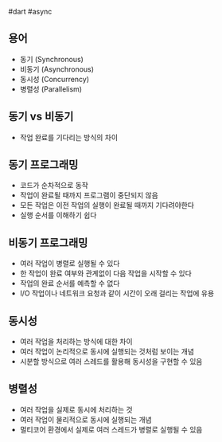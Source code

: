 #dart #async

## 용어
- 동기 (Synchronous)
- 비동기 (Asynchronous)
- 동시성 (Concurrency)
- 병렬성 (Parallelism)

## 동기 vs 비동기
- 작업 완료를 기다리는 방식의 차이

## 동기 프로그래밍
- 코드가 순차적으로 동작
- 작업이 완료될 때까지 프로그램이 중단되지 않음
- 모든 작업은 이전 작업의 실행이 완료될 때까지 기다려야한다
- 실행 순서를 이해하기 쉽다

## 비동기 프로그래밍
- 여러 작업이 병렬로 실행될 수 있다
- 한 작업이 완료 여부와 관계없이 다음 작업을 시작할 수 있다
- 작업의 완료 순서를 예측할 수 없다
- I/O 작업이나 네트워크 요청과 같이 시간이 오래 걸리는 작업에 유용

## 동시성
- 여러 작업을 처리하는 방식에 대한 차이
- 여러 작업이 논리적으로 동시에 실행되는 것처럼 보이는 개념
- 시분할 방식으로 여러 스레드를 활용해 동시성을 구현할 수 있음

## 병렬성
- 여러 작업을 실제로 동시에 처리하는 것
- 여러 작업이 물리적으로 동시에 실행되는 개념
- 멀티코어 환경에서 실제로 여러 스레드가 병렬로 실행될 수 있음
